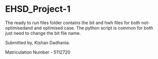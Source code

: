 # EHSD_Project-1

The ready to run files folder contains the bit and hwh files for both not-optimisedand and optimised case. 
The python script is common for both just need to change the bit file name.


Submitted by, 
Kishan Dadhania.

Matriculation Number - 5112720
